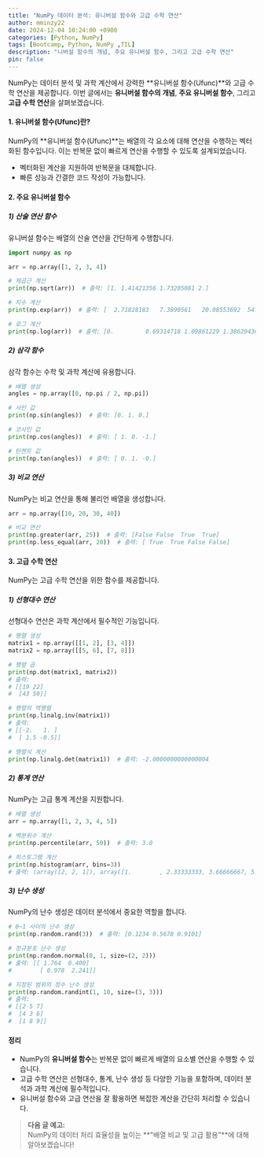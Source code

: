 ```yaml
---
title: "NumPy 데이터 분석: 유니버설 함수와 고급 수학 연산"
author: mminzy22
date: 2024-12-04 10:24:00 +0900
categories: [Python, NumPy]
tags: [Bootcamp, Python, NumPy ,TIL]
description: "니버설 함수의 개념, 주요 유니버설 함수, 그리고 고급 수학 연산"
pin: false
---
```




NumPy는 데이터 분석 및 과학 계산에서 강력한 **유니버설 함수(Ufunc)**와 고급 수학 연산을 제공합니다. 이번 글에서는 **유니버설 함수의 개념**, **주요 유니버설 함수**, 그리고 **고급 수학 연산**을 살펴보겠습니다.


#### 1. 유니버설 함수(Ufunc)란?

NumPy의 **유니버설 함수(Ufunc)**는 배열의 각 요소에 대해 연산을 수행하는 벡터화된 함수입니다. 이는 반복문 없이 빠르게 연산을 수행할 수 있도록 설계되었습니다.

- 벡터화된 계산을 지원하여 반복문을 대체합니다.
- 빠른 성능과 간결한 코드 작성이 가능합니다.


#### 2. 주요 유니버설 함수

##### 1) 산술 연산 함수

유니버설 함수는 배열의 산술 연산을 간단하게 수행합니다.

```python
import numpy as np

arr = np.array([1, 2, 3, 4])

# 제곱근 계산
print(np.sqrt(arr))  # 출력: [1. 1.41421356 1.73205081 2.]

# 지수 계산
print(np.exp(arr))  # 출력: [  2.71828183   7.3890561   20.08553692  54.59815003]

# 로그 계산
print(np.log(arr))  # 출력: [0.         0.69314718 1.09861229 1.38629436]
```


##### 2) 삼각 함수

삼각 함수는 수학 및 과학 계산에 유용합니다.

```python
# 배열 생성
angles = np.array([0, np.pi / 2, np.pi])

# 사인 값
print(np.sin(angles))  # 출력: [0. 1. 0.]

# 코사인 값
print(np.cos(angles))  # 출력: [ 1. 0. -1.]

# 탄젠트 값
print(np.tan(angles))  # 출력: [ 0. 1. -0.]
```


##### 3) 비교 연산

NumPy는 비교 연산을 통해 불리언 배열을 생성합니다.

```python
arr = np.array([10, 20, 30, 40])

# 비교 연산
print(np.greater(arr, 25))  # 출력: [False False  True  True]
print(np.less_equal(arr, 20))  # 출력: [ True  True False False]
```


#### 3. 고급 수학 연산

NumPy는 고급 수학 연산을 위한 함수를 제공합니다.

##### 1) 선형대수 연산

선형대수 연산은 과학 계산에서 필수적인 기능입니다.

```python
# 행렬 생성
matrix1 = np.array([[1, 2], [3, 4]])
matrix2 = np.array([[5, 6], [7, 8]])

# 행렬 곱
print(np.dot(matrix1, matrix2))
# 출력:
# [[19 22]
#  [43 50]]

# 행렬의 역행렬
print(np.linalg.inv(matrix1))
# 출력:
# [[-2.   1. ]
#  [ 1.5 -0.5]]

# 행렬식 계산
print(np.linalg.det(matrix1))  # 출력: -2.0000000000000004
```


##### 2) 통계 연산

NumPy는 고급 통계 계산을 지원합니다.

```python
# 배열 생성
arr = np.array([1, 2, 3, 4, 5])

# 백분위수 계산
print(np.percentile(arr, 50))  # 출력: 3.0

# 히스토그램 계산
print(np.histogram(arr, bins=3))
# 출력: (array([2, 2, 1]), array([1.        , 2.33333333, 3.66666667, 5.        ]))
```


##### 3) 난수 생성

NumPy의 난수 생성은 데이터 분석에서 중요한 역할을 합니다.

```python
# 0~1 사이의 난수 생성
print(np.random.rand(3))  # 출력: [0.1234 0.5678 0.9101]

# 정규분포 난수 생성
print(np.random.normal(0, 1, size=(2, 2)))
# 출력: [[ 1.764  0.400]
#        [ 0.978  2.241]]

# 지정된 범위의 정수 난수 생성
print(np.random.randint(1, 10, size=(3, 3)))
# 출력:
# [[2 5 7]
#  [4 3 6]
#  [1 8 9]]
```


#### 정리

- NumPy의 **유니버설 함수**는 반복문 없이 빠르게 배열의 요소별 연산을 수행할 수 있습니다.
- 고급 수학 연산은 선형대수, 통계, 난수 생성 등 다양한 기능을 포함하며, 데이터 분석과 과학 계산에 필수적입니다.
- 유니버설 함수와 고급 연산을 잘 활용하면 복잡한 계산을 간단히 처리할 수 있습니다.

> **다음 글 예고:**  
> NumPy의 데이터 처리 효율성을 높이는 **"배열 비교 및 고급 활용"**에 대해 알아보겠습니다!
